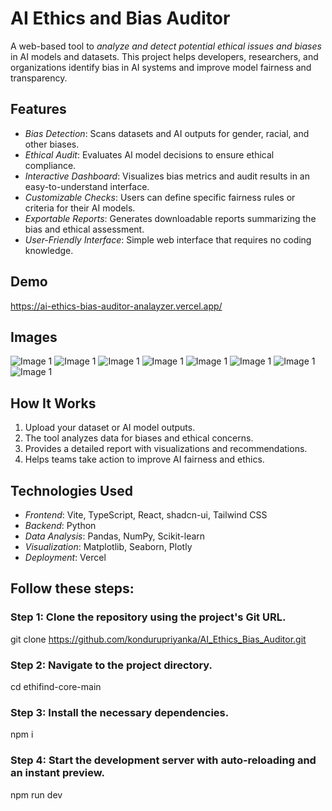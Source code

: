 # AI Ethics and Bias Auditor

A web-based tool to *analyze and detect potential ethical issues and biases* in AI models and datasets. This project helps developers, researchers, and organizations identify bias in AI systems and improve model fairness and transparency.

## Features

- *Bias Detection*: Scans datasets and AI outputs for gender, racial, and other biases.
- *Ethical Audit*: Evaluates AI model decisions to ensure ethical compliance.
- *Interactive Dashboard*: Visualizes bias metrics and audit results in an easy-to-understand interface.
- *Customizable Checks*: Users can define specific fairness rules or criteria for their AI models.
- *Exportable Reports*: Generates downloadable reports summarizing the bias and ethical assessment.
- *User-Friendly Interface*: Simple web interface that requires no coding knowledge.

## Demo

https://ai-ethics-bias-auditor-analayzer.vercel.app/

## Images

![Image 1](ethisphere-guard-main/a1.jpg)
![Image 1](ethisphere-guard-main/a2.jpg)
![Image 1](ethisphere-guard-main/a3.jpg)
![Image 1](ethisphere-guard-main/a5.jpg)
![Image 1](ethisphere-guard-main/a6.jpg)
![Image 1](ethisphere-guard-main/a7.jpg)
![Image 1](ethisphere-guard-main/a8.jpg)
![Image 1](ethisphere-guard-main/a9.jpg)



## How It Works

1. Upload your dataset or AI model outputs.
2. The tool analyzes data for biases and ethical concerns.
3. Provides a detailed report with visualizations and recommendations.
4. Helps teams take action to improve AI fairness and ethics.

## Technologies Used

- *Frontend*: Vite, TypeScript, React, shadcn-ui, Tailwind CSS
- *Backend*: Python 
- *Data Analysis*: Pandas, NumPy, Scikit-learn
- *Visualization*: Matplotlib, Seaborn, Plotly
- *Deployment*: Vercel


## Follow these steps:


### Step 1: Clone the repository using the project's Git URL.
git clone https://github.com/kondurupriyanka/AI_Ethics_Bias_Auditor.git

### Step 2: Navigate to the project directory.
cd ethifind-core-main

### Step 3: Install the necessary dependencies.
npm i

### Step 4: Start the development server with auto-reloading and an instant preview.
npm run dev
